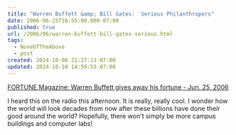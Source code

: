 ```yaml
---
title: "Warren Buffett &amp; Bill Gates:  Serious Philanthropers"
date: 2006-06-25T16:55:00.000-07:00
published: true
url: /2006/06/warren-buffett-bill-gates-serious.html
tags:
  - NoneOfTheAbove
  - post
created: 2024-10-06 21:27:13-07:00
updated: 2024-10-10 14:59:53-07:00
---
```


[FORTUNE Magazine: Warren Buffett gives away his fortune - Jun. 25, 2006](https://money.cnn.com/2006/06/25/magazines/fortune/charity1.fortune/index.htm?cnn=yes "FORTUNE Magazine: Warren Buffett gives away his fortune - Jun. 25, 2006")  
  
I heard this on the radio this afternoon. It is really, really cool. I wonder how the world will look decades from now after these billions have done their good around the world? Hopefully, there won't simply be more campus buildings and computer labs!